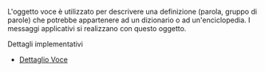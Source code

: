  L'oggetto voce è utilizzato per descrivere una definizione (parola, gruppo di parole) che potrebbe appartenere ad un dizionario o ad un'enciclopedia.
I messaggi applicativi si realizzano con questo oggetto.

Dettagli implementativi
- [Dettaglio Voce](Sorgenti/MB/DOC_OGG/OG_VO_D)
